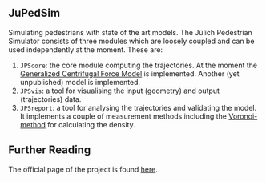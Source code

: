 ## JuPedSim
Simulating pedestrians with state of the art models.
The Jülich Pedestrian Simulator consists of three modules which are loosely
coupled and can be used independently at the moment. These are:

1. `JPScore`: the core module computing the trajectories. At the moment the [Generalized Centrifugal Force Model](http://arxiv.org/abs/1008.4297) is implemented. Another (yet unpublished) model is implemented.
2. `JPSvis`: a tool for visualising the input (geometry) and output (trajectories) data.
3. `JPSreport`: a tool for analysing the trajectories and validating the
model. It implements a couple of measurement methods including the [Voronoi-method](http://dx.doi.org/10.1016/j.physa.2009.12.015) for calculating the density.

## Further Reading

The official page of the project is found [here](http://www.jupedsim.org).
